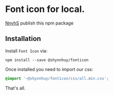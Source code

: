 # Font icon for local.

[NnyhS](https://fb.com/shynnhuy) publish this npm package

## Installation

Install `Font Icon` via:
```shell
npm install --save @shynnhuy/fonticon
```
Once installed you need to import our css:
```css
@import '~@shynnhuy/fonticon/css/all.min.css';
```

That's all.